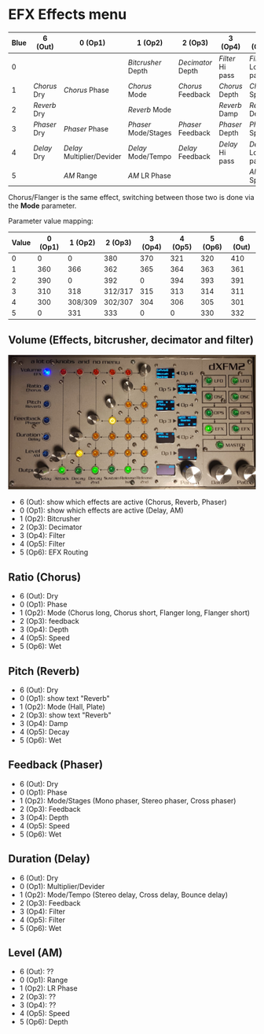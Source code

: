 # EFX Effects menu

| Blue | 6 (Out) | 0 (Op1) | 1 (Op2) | 2 (Op3) | 3 (Op4) | 4 (Op5) | 5 (Op6) |
|------|---------|---------|---------|---------|---------|---------|---------|
| 0 |  |  | *Bitcrusher* Depth | *Decimator* Depth | *Filter* Hi pass | *Filter* Lo pass | EFX Routing |
| 1 | *Chorus* Dry | *Chorus* Phase | *Chorus* Mode | *Chorus* Feedback | *Chorus* Depth | *Chorus* Speed | *Chorus* Wet |
| 2 | *Reverb* Dry | | *Reverb* Mode |  | *Reverb* Damp | *Reverb* Decay | *Reverb* Wet |
| 3 | *Phaser* Dry | *Phaser* Phase | *Phaser* Mode/Stages | *Phaser* Feedback | *Phaser* Depth | *Phaser* Speed | *Phaser* Wet |
| 4 | *Delay* Dry | *Delay* Multiplier/Devider | *Delay* Mode/Tempo | *Delay* Feedback | *Delay* Hi pass | *Delay* Lo pass | *Delay* Wet |
| 5 |  | *AM* Range | *AM* LR Phase |  | | *AM* Speed | *AM* Depth |

Chorus/Flanger is the same effect, switching between those two is done via the **Mode** parameter.

Parameter value mapping:

| Value | 0 (Op1) | 1 (Op2) | 2 (Op3) | 3 (Op4) | 4 (Op5) | 5 (Op6) | 6 (Out) |
|-------|---------|---------|---------|---------|---------|---------|---------|
| 0 | 0 | 0 | 380 | 370 | 321 | 320 | 410 |
| 1 | 360 | 366 | 362 | 365 | 364 | 363 | 361 |
| 2 | 390 | 0 | 392 | 0 | 394 | 393 | 391 |
| 3 | 310 | 318 | 312/317 | 315 | 313 | 314 | 311 |
| 4 | 300 | 308/309 | 302/307 | 304 | 306 | 305 | 301 |
| 5 | 0 | 331 | 333 | 0 | 0 | 330 | 332 |

## Volume (Effects, bitcrusher, decimator and filter)

![](../media/EFX.png)

- 6 (Out): show which effects are active (Chorus, Reverb, Phaser)
- 0 (Op1): show which effects are active (Delay, AM)
- 1 (Op2): Bitcrusher
- 2 (Op3): Decimator
- 3 (Op4): Filter
- 4 (Op5): Filter
- 5 (Op6): EFX Routing

## Ratio (Chorus)

- 6 (Out): Dry
- 0 (Op1): Phase
- 1 (Op2): Mode (Chorus long, Chorus short, Flanger long, Flanger short)
- 2 (Op3): feedback
- 3 (Op4): Depth
- 4 (Op5): Speed
- 5 (Op6): Wet

## Pitch (Reverb)

- 6 (Out): Dry
- 0 (Op1): show text "Reverb"
- 1 (Op2): Mode (Hall, Plate)
- 2 (Op3): show text "Reverb"
- 3 (Op4): Damp
- 4 (Op5): Decay
- 5 (Op6): Wet

## Feedback (Phaser)

- 6 (Out): Dry
- 0 (Op1): Phase
- 1 (Op2): Mode/Stages (Mono phaser, Stereo phaser, Cross phaser)
- 2 (Op3): Feedback
- 3 (Op4): Depth
- 4 (Op5): Speed
- 5 (Op6): Wet

## Duration (Delay)

- 6 (Out): Dry
- 0 (Op1): Multiplier/Devider
- 1 (Op2): Mode/Tempo (Stereo delay, Cross delay, Bounce delay)
- 2 (Op3): Feedback
- 3 (Op4): Filter
- 4 (Op5): Filter
- 5 (Op6): Wet

## Level (AM)

- 6 (Out): ??
- 0 (Op1): Range
- 1 (Op2): LR Phase
- 2 (Op3): ??
- 3 (Op4): ??
- 4 (Op5): Speed
- 5 (Op6): Depth
